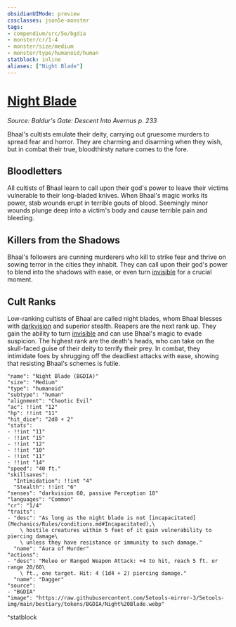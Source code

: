 ```yaml
---
obsidianUIMode: preview
cssclasses: json5e-monster
tags:
- compendium/src/5e/bgdia
- monster/cr/1-4
- monster/size/medium
- monster/type/humanoid/human
statblock: inline
aliases: ["Night Blade"]
---
```

# [Night Blade](Mechanics\bestiary\humanoid/night-blade-bgdia.md)
*Source: Baldur's Gate: Descent Into Avernus p. 233*  

Bhaal's cultists emulate their deity, carrying out gruesome murders to spread fear and horror. They are charming and disarming when they wish, but in combat their true, bloodthirsty nature comes to the fore.

## Bloodletters

All cultists of Bhaal learn to call upon their god's power to leave their victims vulnerable to their long-bladed knives. When Bhaal's magic works its power, stab wounds erupt in terrible gouts of blood. Seemingly minor wounds plunge deep into a victim's body and cause terrible pain and bleeding.

## Killers from the Shadows

Bhaal's followers are cunning murderers who kill to strike fear and thrive on sowing terror in the cities they inhabit. They can call upon their god's power to blend into the shadows with ease, or even turn [invisible](Mechanics/Rules/conditions.md#Invisible) for a crucial moment.

## Cult Ranks

Low-ranking cultists of Bhaal are called night blades, whom Bhaal blesses with [darkvision](Mechanics/Rules/senses.md#Darkvision) and superior stealth. Reapers are the next rank up. They gain the ability to turn [invisible](Mechanics/Rules/conditions.md#Invisible) and can use Bhaal's magic to evade suspicion. The highest rank are the death's heads, who can take on the skull-faced guise of their deity to terrify their prey. In combat, they intimidate foes by shrugging off the deadliest attacks with ease, showing that resisting Bhaal's schemes is futile.

```statblock
"name": "Night Blade (BGDIA)"
"size": "Medium"
"type": "humanoid"
"subtype": "human"
"alignment": "Chaotic Evil"
"ac": !!int "12"
"hp": !!int "11"
"hit_dice": "2d8 + 2"
"stats":
- !!int "11"
- !!int "15"
- !!int "12"
- !!int "10"
- !!int "11"
- !!int "14"
"speed": "40 ft."
"skillsaves":
  "Intimidation": !!int "4"
  "Stealth": !!int "6"
"senses": "darkvision 60, passive Perception 10"
"languages": "Common"
"cr": "1/4"
"traits":
- "desc": "As long as the night blade is not [incapacitated](Mechanics/Rules/conditions.md#Incapacitated),\
    \ hostile creatures within 5 feet of it gain vulnerability to piercing damage\
    \ unless they have resistance or immunity to such damage."
  "name": "Aura of Murder"
"actions":
- "desc": "Melee or Ranged Weapon Attack: +4 to hit, reach 5 ft. or range 20/60\
    \ ft., one target. Hit: 4 (1d4 + 2) piercing damage."
  "name": "Dagger"
"source":
- "BGDIA"
"image": "https://raw.githubusercontent.com/5etools-mirror-3/5etools-img/main/bestiary/tokens/BGDIA/Night%20Blade.webp"
```
^statblock